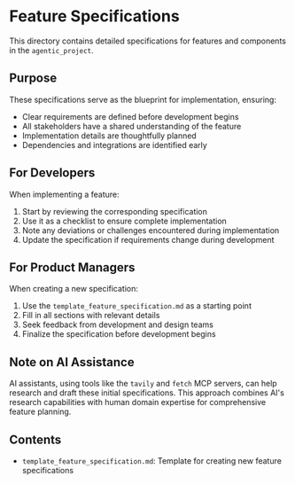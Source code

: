 # Feature Specifications

This directory contains detailed specifications for features and components in the `agentic_project`.

## Purpose
These specifications serve as the blueprint for implementation, ensuring:
- Clear requirements are defined before development begins
- All stakeholders have a shared understanding of the feature
- Implementation details are thoughtfully planned
- Dependencies and integrations are identified early

## For Developers
When implementing a feature:
1. Start by reviewing the corresponding specification
2. Use it as a checklist to ensure complete implementation
3. Note any deviations or challenges encountered during implementation
4. Update the specification if requirements change during development

## For Product Managers
When creating a new specification:
1. Use the `template_feature_specification.md` as a starting point
2. Fill in all sections with relevant details
3. Seek feedback from development and design teams
4. Finalize the specification before development begins

## Note on AI Assistance
AI assistants, using tools like the `tavily` and `fetch` MCP servers, can help research and draft these initial specifications. This approach combines AI's research capabilities with human domain expertise for comprehensive feature planning.

## Contents
- `template_feature_specification.md`: Template for creating new feature specifications

